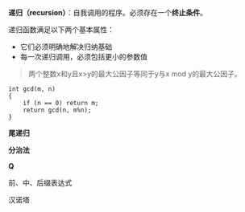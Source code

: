 **递归（recursion）**：自我调用的程序。必须存在一个**终止条件**。

递归函数满足以下两个基本属性：

* 它们必须明确地解决归纳基础
* 每一次递归调用，必须包括更小的参数值

> 两个整数x和y且x>y的最大公因子等同于y与x mod y的最大公因子。

```
int gcd(m, n)
{
    if (n == 0) return m;
    return gcd(n, m%n);
}
```



**尾递归**



**分治法** 



**Q**

前、中、后缀表达式

汉诺塔

